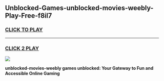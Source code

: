 
## Unblocked-Games-unblocked-movies-weebly-Play-Free-f8il7
<h3>
<a href="https://premium76.site?title=unblocked-movies-weebly&ref=19M">CLICK TO PLAY</a></h3>
<hr>

<h3>
<a href="https://premium76.site?title=unblocked-movies-weebly&ref=19M">CLICK 2 PLAY</a>
  
</h3>

<a href="https://premium76.site?title=unblocked-movies-weebly&ref=19M"><img src="https://clearcache.store/games.png"></a>


**unblocked-movies-weebly games unblocked: Your Gateway to Fun and Accessible Online Gaming**
